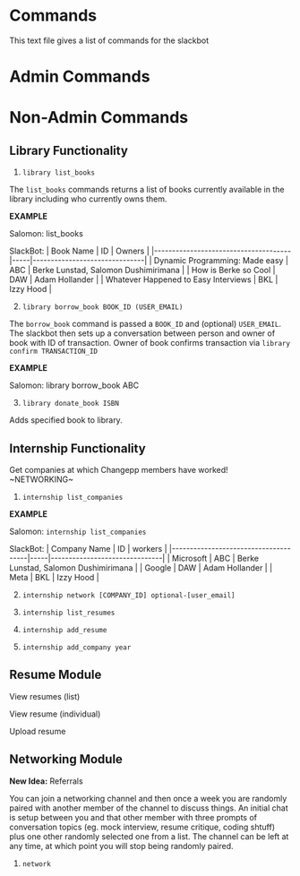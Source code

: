 # Commands

This text file gives a list of commands for the slackbot

# Admin Commands

# Non-Admin Commands

## Library Functionality

1. `library list_books`

The `list_books` commands returns a list of books currently available in the library including who currently owns them.

**EXAMPLE**

Salomon: list_books

SlackBot:
| Book Name          | ID  | Owners |
|--------------------------------------|-----|-------------------------------|
| Dynamic Programming: Made easy       | ABC | Berke Lunstad, Salomon Dushimirimana         |
| How is Berke so Cool                 | DAW | Adam Hollander                |
| Whatever Happened to Easy Interviews | BKL | Izzy Hood                     |

2. `library borrow_book BOOK_ID (USER_EMAIL)`

The `borrow_book` command is passed a `BOOK_ID` and (optional) `USER_EMAIL`. The slackbot then sets up a conversation between person and owner of book with ID of transaction. Owner of book confirms transaction via `library confirm TRANSACTION_ID`

**EXAMPLE**

Salomon: library borrow_book ABC




3. `library donate_book ISBN`

Adds specified book to library. 

## Internship Functionality

Get companies at which Changepp members have worked! ~NETWORKING~

1. `internship list_companies`

**EXAMPLE**

Salomon: `internship list_companies`

SlackBot:
| Company Name          | ID  | workers |
|--------------------------------------|-----|-------------------------------|
| Microsoft       | ABC | Berke Lunstad, Salomon Dushimirimana         |
| Google                 | DAW | Adam Hollander                |
| Meta | BKL | Izzy Hood                     |

2. `internship network [COMPANY_ID] optional-[user_email]`

3. `internship list_resumes`

4. `internship add_resume`

5. `internship add_company year`

## Resume Module

View resumes (list)

View resume (individual)

Upload resume

## Networking Module

**New Idea:** Referrals

You can join a networking channel and then once a week you are randomly paired with another member of the channel to discuss things. An initial chat is setup between you and that other member with three prompts of conversation topics (eg. mock interview, resume critique, coding shtuff) plus one other randomly selected one from a list. The channel can be left at any time, at which point you will stop being randomly paired.

1. `network`
